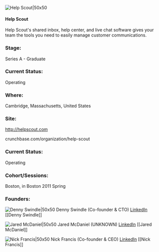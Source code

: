 

![Help Scout|50x50](https://apimg.techstars.com/connect/images/image_files/57e280d5c2f1c48f0d00006c/original/helpscout-icon-white-800.png)

#### Help Scout
Help Scout's shared inbox, help center, and live chat software gives your team the tools you need to easily manage customer communications.

### Stage: 
Series A - Graduate 

### Current Status: 
Operating

### Where:
Cambridge, Massachusetts, United States

### Site:
http://helpscout.com



crunchbase.com/organization/help-scout

### Current Status: 
Operating

### Cohort/Sessions: 
Boston, in Boston 2011 Spring

### Founders: 

![Denny Swindle|50x50](https://apimg.techstars.com/connect/images/image_files/6084d18c44175a23016740be/original/Photo_Sep_15__5_17_14_PM.jpg) Denny Swindle (Co-founder & CTO) [LinkedIn](https://linkedin.com/in/dennyswindle) [[Denny Swindle]]

![Jared McDaniel|50x50](https://s3.amazonaws.com/photos.angel.co/users/242719-medium_jpg?1360639716) Jared McDaniel (UNKNOWN) [LinkedIn](https://linkedin.com/in/wjaredmcdaniel) [[Jared McDaniel]]

![Nick Francis|50x50](https://apimg.techstars.com/connect/images/image_files/554ec168da79e037dd000037/original/francis.jpg) Nick Francis (Co-founder & CEO) [LinkedIn](https://linkedin.com/in/nickfrancis1) [[Nick Francis]]


